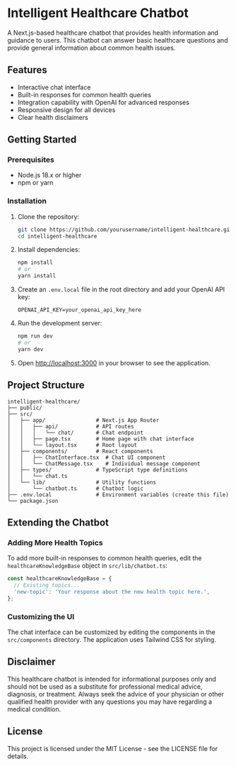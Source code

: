 # Intelligent Healthcare Chatbot

A Next.js-based healthcare chatbot that provides health information and guidance to users. This chatbot can answer basic healthcare questions and provide general information about common health issues.

## Features

- Interactive chat interface
- Built-in responses for common health queries
- Integration capability with OpenAI for advanced responses
- Responsive design for all devices
- Clear health disclaimers

## Getting Started

### Prerequisites

- Node.js 18.x or higher
- npm or yarn

### Installation

1. Clone the repository:
   ```bash
   git clone https://github.com/yourusername/intelligent-healthcare.git
   cd intelligent-healthcare
   ```

2. Install dependencies:
   ```bash
   npm install
   # or
   yarn install
   ```

3. Create an `.env.local` file in the root directory and add your OpenAI API key:
   ```
   OPENAI_API_KEY=your_openai_api_key_here
   ```

4. Run the development server:
   ```bash
   npm run dev
   # or
   yarn dev
   ```

5. Open [http://localhost:3000](http://localhost:3000) in your browser to see the application.

## Project Structure

```
intelligent-healthcare/
├── public/
├── src/
│   ├── app/                # Next.js App Router
│   │   ├── api/            # API routes
│   │   │   └── chat/       # Chat endpoint
│   │   ├── page.tsx        # Home page with chat interface
│   │   └── layout.tsx      # Root layout
│   ├── components/         # React components
│   │   ├── ChatInterface.tsx  # Chat UI component
│   │   └── ChatMessage.tsx    # Individual message component
│   ├── types/              # TypeScript type definitions
│   │   └── chat.ts
│   └── lib/                # Utility functions
│       └── chatbot.ts      # Chatbot logic
├── .env.local              # Environment variables (create this file)
└── package.json
```

## Extending the Chatbot

### Adding More Health Topics

To add more built-in responses to common health queries, edit the `healthcareKnowledgeBase` object in `src/lib/chatbot.ts`:

```typescript
const healthcareKnowledgeBase = {
  // Existing topics...
  'new-topic': 'Your response about the new health topic here.',
};
```

### Customizing the UI

The chat interface can be customized by editing the components in the `src/components` directory. The application uses Tailwind CSS for styling.

## Disclaimer

This healthcare chatbot is intended for informational purposes only and should not be used as a substitute for professional medical advice, diagnosis, or treatment. Always seek the advice of your physician or other qualified health provider with any questions you may have regarding a medical condition.

## License

This project is licensed under the MIT License - see the LICENSE file for details.